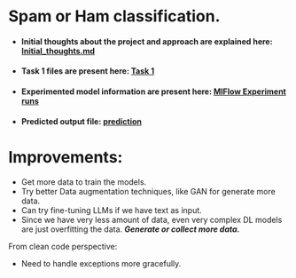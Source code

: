 # Spam or Ham classification.

- #### Initial thoughts about the project and approach are explained here: [Initial_thoughts.md](https://github.com/pavi-ninjaac/spam_or_ham_fsec/blob/main/initial_thoughts.md)

- #### Task 1 files are present here: [Task 1](https://github.com/pavi-ninjaac/spam_or_ham_fsec/tree/main/task1_document)

- #### Experimented model information are present here: [MlFlow Experiment runs](https://dagshub.com/pavipd495/spam_or_ham_fsec.mlflow/#/experiments/2?searchFilter=&orderByKey=attributes.start_time&orderByAsc=false&startTime=ALL&lifecycleFilter=Active&modelVersionFilter=All+Runs&datasetsFilter=W10%3D)


- #### Predicted output file: [prediction]()


# Improvements:
- Get more data to train the models.
- Try better Data augmentation techniques, like GAN for generate more data.
- Can try fine-tuning LLMs if we have text as input.
- Since we have very less amount of data, even very complex DL models are just overfitting the data. ***Generate or collect more data.***

From clean code perspective:
- Need to handle exceptions more gracefully.
